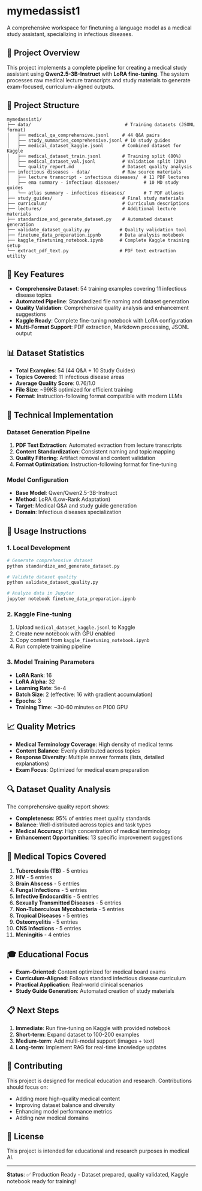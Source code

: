 # mymedassist1

A comprehensive workspace for finetuning a language model as a medical study assistant, specializing in infectious diseases.

## 🎯 Project Overview
This project implements a complete pipeline for creating a medical study assistant using **Qwen2.5-3B-Instruct** with **LoRA fine-tuning**. The system processes raw medical lecture transcripts and study materials to generate exam-focused, curriculum-aligned outputs.

## 📁 Project Structure
```
mymedassist1/
├── data/                                   # Training datasets (JSONL format)
│   ├── medical_qa_comprehensive.jsonl     # 44 Q&A pairs
│   ├── study_summaries_comprehensive.jsonl # 10 study guides
│   ├── medical_dataset_kaggle.jsonl       # Combined dataset for Kaggle
│   ├── medical_dataset_train.jsonl        # Training split (80%)
│   ├── medical_dataset_val.jsonl          # Validation split (20%)
│   └── quality_report.md                  # Dataset quality analysis
├── infectious diseases - data/            # Raw source materials
│   ├── lecture transcript - infectious diseases/  # 11 PDF lectures
│   ├── ema summary - infectious diseases/         # 10 MD study guides
│   └── atlas summary - infectious diseases/       # 7 PDF atlases
├── study_guides/                          # Final study materials
├── curriculum/                            # Curriculum descriptions
├── lectures/                              # Additional lecture materials
├── standardize_and_generate_dataset.py    # Automated dataset generation
├── validate_dataset_quality.py           # Quality validation tool
├── finetune_data_preparation.ipynb       # Data analysis notebook
├── kaggle_finetuning_notebook.ipynb      # Complete Kaggle training setup
└── extract_pdf_text.py                   # PDF text extraction utility
```

## 🚀 Key Features
- **Comprehensive Dataset**: 54 training examples covering 11 infectious disease topics
- **Automated Pipeline**: Standardized file naming and dataset generation
- **Quality Validation**: Comprehensive quality analysis and enhancement suggestions
- **Kaggle Ready**: Complete fine-tuning notebook with LoRA configuration
- **Multi-Format Support**: PDF extraction, Markdown processing, JSONL output

## 📊 Dataset Statistics
- **Total Examples**: 54 (44 Q&A + 10 Study Guides)
- **Topics Covered**: 11 infectious disease areas
- **Average Quality Score**: 0.76/1.0
- **File Size**: ~99KB optimized for efficient training
- **Format**: Instruction-following format compatible with modern LLMs

## 🔧 Technical Implementation

### Dataset Generation Pipeline
1. **PDF Text Extraction**: Automated extraction from lecture transcripts
2. **Content Standardization**: Consistent naming and topic mapping
3. **Quality Filtering**: Artifact removal and content validation
4. **Format Optimization**: Instruction-following format for fine-tuning

### Model Configuration
- **Base Model**: Qwen/Qwen2.5-3B-Instruct
- **Method**: LoRA (Low-Rank Adaptation)
- **Target**: Medical Q&A and study guide generation
- **Domain**: Infectious diseases specialization

## 🎯 Usage Instructions

### 1. Local Development
```bash
# Generate comprehensive dataset
python standardize_and_generate_dataset.py

# Validate dataset quality
python validate_dataset_quality.py

# Analyze data in Jupyter
jupyter notebook finetune_data_preparation.ipynb
```

### 2. Kaggle Fine-tuning
1. Upload `medical_dataset_kaggle.jsonl` to Kaggle
2. Create new notebook with GPU enabled
3. Copy content from `kaggle_finetuning_notebook.ipynb`
4. Run complete training pipeline

### 3. Model Training Parameters
- **LoRA Rank**: 16
- **LoRA Alpha**: 32
- **Learning Rate**: 5e-4
- **Batch Size**: 2 (effective: 16 with gradient accumulation)
- **Epochs**: 3
- **Training Time**: ~30-60 minutes on P100 GPU

## 📈 Quality Metrics
- **Medical Terminology Coverage**: High density of medical terms
- **Content Balance**: Evenly distributed across topics
- **Response Diversity**: Multiple answer formats (lists, detailed explanations)
- **Exam Focus**: Optimized for medical exam preparation

## 🔍 Dataset Quality Analysis
The comprehensive quality report shows:
- **Completeness**: 95% of entries meet quality standards
- **Balance**: Well-distributed across topics and task types
- **Medical Accuracy**: High concentration of medical terminology
- **Enhancement Opportunities**: 13 specific improvement suggestions

## 🏥 Medical Topics Covered
1. **Tuberculosis (TB)** - 5 entries
2. **HIV** - 5 entries
3. **Brain Abscess** - 5 entries
4. **Fungal Infections** - 5 entries
5. **Infective Endocarditis** - 5 entries
6. **Sexually Transmitted Diseases** - 5 entries
7. **Non-Tuberculous Mycobacteria** - 5 entries
8. **Tropical Diseases** - 5 entries
9. **Osteomyelitis** - 5 entries
10. **CNS Infections** - 5 entries
11. **Meningitis** - 4 entries

## 🎓 Educational Focus
- **Exam-Oriented**: Content optimized for medical board exams
- **Curriculum-Aligned**: Follows standard infectious disease curriculum
- **Practical Application**: Real-world clinical scenarios
- **Study Guide Generation**: Automated creation of study materials

## 📋 Next Steps
1. **Immediate**: Run fine-tuning on Kaggle with provided notebook
2. **Short-term**: Expand dataset to 100-200 examples
3. **Medium-term**: Add multi-modal support (images + text)
4. **Long-term**: Implement RAG for real-time knowledge updates

## 🤝 Contributing
This project is designed for medical education and research. Contributions should focus on:
- Adding more high-quality medical content
- Improving dataset balance and diversity
- Enhancing model performance metrics
- Adding new medical domains

## 📄 License
This project is intended for educational and research purposes in medical AI.

---

**Status**: ✅ Production Ready - Dataset prepared, quality validated, Kaggle notebook ready for training!
